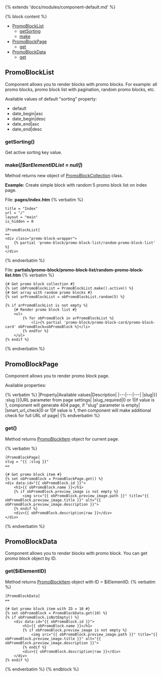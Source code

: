 {% extends 'docs/modules/component-default.md' %}

{% block content %}

* [PromoBlockList](#promoblocklist)
  * [getSorting](#getsorting)
  * [make](#makearelementidlist-null)
* [PromoBlockPage](#promoblockpage)
  * [get](#get)
* [PromoBlockData](#promoblockdata)
  * [get](#getielementid)

## PromoBlockList

Component allows you to render blocks with promo blocks. For example: all promo blocks, promo block list with pagination,
random promo blocks, etc.

Available values of default "sorting" property:
  * default
  * date_begin|asc
  * date_begin|desc
  * date_end|asc
  * date_end|desc

### getSorting()

Get active sorting key value.

### make(_[$arElementIDList = null]_)

Method returns new object of [PromoBlockCollection](modules/promo-block/collection/collection.md) class.

**Example:** Create simple block with random 5 promo block list on index page.

File: **pages/index.htm**
{% verbatim %}
```twig
title = "Index"
url = "/"
layout = "main"
is_hidden = 0

[PromoBlockList]
==
<div class="promo-block-wrapper">
    {% partial 'promo-block/promo-block-list/random-promo-block-list' %}
</div>
```
{% endverbatim %}

File: **partials/promo-block/promo-block-list/random-promo-block-list.htm**
{% verbatim %}
```twig
{# Get promo block collection #}
{% set obPromoBlockList = PromoBlockList.make().active() %}
{# Get array with random promo blocks #}
{% set arPromoBlockList = obPromoBlockList.random(5) %}

{% if arPromoBlockList is not empty %}
    {# Render promo block list #}
    <ul>
        {% for obPromoBlock in arPromoBlockList %}
            <li>{% partial 'promo-block/promo-block-card/promo-block-card' obPromoBlock=obPromoBlock %}</li>
        {% endfor %}
    </ul>
{% endif %}
```
{% endverbatim %}

## PromoBlockPage

Component allows you to render promo block page.

Available properties:

{% verbatim %}
|Property|Available values|Description|
|---|---|---|
|slug|{{ :slug }}|URL parameter from page settings|
|slug_required|0 or 1|If value is 1, component will generate 404 page, if "slug" parameter is empty|
|smart_url_check|0 or 1|If value is 1, then component will make additional check for full URL of page|
{% endverbatim %}

### get()

Method returns [PromoBlockItem](modules/promo-block/item/item.md#promo-blockitem) object for current page.

{% verbatim %}
```twig
[PromoBlockPage]
slug = "{{ :slug }}"
==

{# Get promo block item #}
{% set obPromoBlock = PromoBlockPage.get() %}
<div data-id="{{ obPromoBlock.id }}">
    <h1>{{ obPromoBlock.name }}</h1>
    {% if obPromoBlock.preview_image is not empty %}
        <img src="{{ obPromoBlock.preview_image.path }}" title="{{ obPromoBlock.preview_image.title }}" alt="{{ obPromoBlock.preview_image.description }}">
    {% endif %}
    <div>{{ obPromoBlock.description|raw }}</div>
</div>
```
{% endverbatim %}

## PromoBlockData

Component allows you to render blocks with promo block. You can get promo block object by ID.

### get($iElementID)

Method returns [PromoBlockItem](modules/promo-block/item/item.md#promo-blockitem) object with ID = $iElementID.
{% verbatim %}
```twig
[PromoBlockData]
==

{# Get promo block item with ID = 10 #}
{% set obPromoBlock = PromoBlockData.get(10) %}
{% if obPromoBlock.isNotEmpty() %}
    <div data-id="{{ obPromoBlock.id }}">
        <h1>{{ obPromoBlock.name }}</h1>
        {% if obPromoBlock.preview_image is not empty %}
            <img src="{{ obPromoBlock.preview_image.path }}" title="{{ obPromoBlock.preview_image.title }}" alt="{{ obPromoBlock.preview_image.description }}">
        {% endif %}
        <div>{{ obPromoBlock.description|raw }}</div>
    </div>
{% endif %}
```
{% endverbatim %}
{% endblock %}